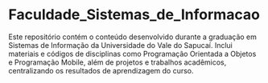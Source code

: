 # Faculdade_Sistemas_de_Informacao
Este repositório contém o conteúdo desenvolvido durante a graduação em Sistemas de Informação da Universidade do Vale do Sapucaí. Inclui materiais e códigos de disciplinas como Programação Orientada a Objetos e Programação Mobile, além de projetos e trabalhos acadêmicos, centralizando os resultados de aprendizagem do curso.
